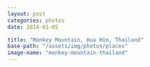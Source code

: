 ```yaml
---
layout: post
categories: photos
date: 2014-01-05

title: "Monkey Mountain, Hua Hin, Thailand"
base-path: "/assets/img/photos/places"
image-name: "monkey-mountain-thailand"
---
```

